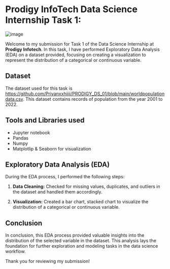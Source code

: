 # Prodigy InfoTech Data Science Internship Task 1:
![image](https://github.com/user-attachments/assets/7f50b703-2ff8-43cd-a306-db7a7dabc76f)

Welcome to my submission for Task 1 of the Data Science Internship at **Prodigy Infotech**. In this task, I have performed Exploratory Data Analysis (EDA) on a dataset provided, focusing on creating a visualization to represent the distribution of a categorical or continuous variable.

## Dataset
The dataset used for this task is https://github.com/Priyanxxhiiii/PRODIGY_DS_01/blob/main/worldpopulationdata.csv. This dataset contains records of population from the year 2001 to 2022.

## Tools and Libraries used
- Jupyter notebook
- Pandas
- Numpy
- Matplotlip & Seaborn for visualization
  
## Exploratory Data Analysis (EDA)

During the EDA process, I performed the following steps:

1. **Data Cleaning:** Checked for missing values, duplicates, and outliers in the dataset and handled them accordingly.

2. **Visualization:** Created a bar chart, stacked chart to visualize the distribution of a categorical or continuous variable.

## Conclusion
In conclusion, this EDA process provided valuable insights into the distribution of the selected variable in the dataset. This analysis lays the foundation for further exploration and modeling tasks in the data science workflow.

Thank you for reviewing my submission!
